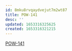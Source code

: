 ```yaml
---
id: 8mku8rvqaydvejut7m2wt87
title: POW-141
desc: ''
updated: 1653316325625
created: 1653316321215
---
```


[POW-141](https://sherwin-williams.atlassian.net/jira/software/c/projects/POW/boards/5849?view=detail&selectedIssue=POW-141)